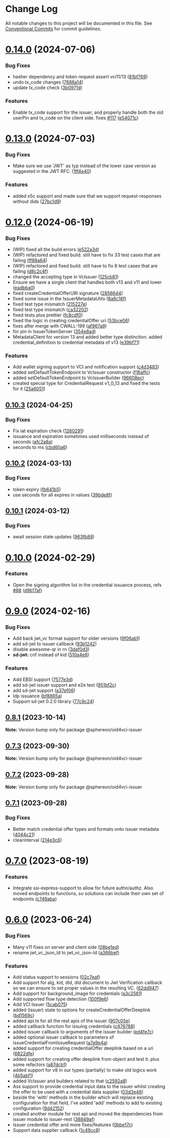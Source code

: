 # Change Log

All notable changes to this project will be documented in this file.
See [Conventional Commits](https://conventionalcommits.org) for commit guidelines.

# [0.14.0](https://github.com/Sphereon-Opensource/OID4VCI/compare/v0.13.0...v0.14.0) (2024-07-06)

### Bug Fixes

- hasher dependency and token request assert vci11/13 ([81bf769](https://github.com/Sphereon-Opensource/OID4VCI/commit/81bf7692bd7721a7542c82d60fa2c01d7ce2d7b1))
- undo tx_code changes ([7888a14](https://github.com/Sphereon-Opensource/OID4VCI/commit/7888a148a8d1c41103fde35dd065ef84c4a17c2b))
- update tx_code check ([3b0971d](https://github.com/Sphereon-Opensource/OID4VCI/commit/3b0971db8302a977550b403e6611ec53be34f1dd))

### Features

- Enable tx_code support for the issuer, and properly handle both the old userPin and tx_code on the client side. fixes [#117](https://github.com/Sphereon-Opensource/OID4VCI/issues/117) ([e54071c](https://github.com/Sphereon-Opensource/OID4VCI/commit/e54071c65b00ef921acafa2c2c73707a3bc33a44))

# [0.13.0](https://github.com/Sphereon-Opensource/OID4VCI/compare/v0.12.0...v0.13.0) (2024-07-03)

### Bug Fixes

- Make sure we use 'JWT' as typ instead of the lower case version as suggested in the JWT RFC. ([1ff4e40](https://github.com/Sphereon-Opensource/OID4VCI/commit/1ff4e40cefb183072951e3ede3f8b3a5842d645a))

### Features

- added x5c support and made sure that we support request-responses without dids ([27bc1d9](https://github.com/Sphereon-Opensource/OID4VCI/commit/27bc1d9522fa74d8016dced63fa415efb6c4eebc))

# [0.12.0](https://github.com/Sphereon-Opensource/OID4VCI/compare/v0.10.3...v0.12.0) (2024-06-19)

### Bug Fixes

- (WIP) fixed all the build errors ([e522a3d](https://github.com/Sphereon-Opensource/OID4VCI/commit/e522a3dd5821fb710211e35c8871f89772b672a0))
- (WIP) refactored and fixed build. still have to fix 33 test cases that are failing ([ff88a64](https://github.com/Sphereon-Opensource/OID4VCI/commit/ff88a647574baa9813939c296342cc112d00237f))
- (WIP) refactored and fixed build. still have to fix 8 test cases that are failing ([d8c2c4f](https://github.com/Sphereon-Opensource/OID4VCI/commit/d8c2c4fa8d73ea14a0faa823a394cde23733db8f))
- changed the accepting type in VcIssuer ([125cb81](https://github.com/Sphereon-Opensource/OID4VCI/commit/125cb81b28ec153046fb7b8378e49bca43e2d96e))
- Ensure we have a single client that handles both v13 and v11 and lower ([eadbba0](https://github.com/Sphereon-Opensource/OID4VCI/commit/eadbba03ddb6e9e32b69bb3a4d9eb9ca8ac2d260))
- fixed createCredentialOfferURI signature ([2856644](https://github.com/Sphereon-Opensource/OID4VCI/commit/2856644324e3e65a2b6899c127f425e79599255b))
- fixed some issue in the IssuerMetadataUtils ([8a6c16f](https://github.com/Sphereon-Opensource/OID4VCI/commit/8a6c16f39fdee838d935edbc46c6842b628f08b7))
- fixed test type mismatch ([215227e](https://github.com/Sphereon-Opensource/OID4VCI/commit/215227efa09088957f4d57dd47654fa1ff9ff78a))
- fixed test type mismatch ([ca32202](https://github.com/Sphereon-Opensource/OID4VCI/commit/ca3220215a46f514f3a1b271cfd22505ee2e6ad0))
- fixed tests plus prettier ([fc8cdf0](https://github.com/Sphereon-Opensource/OID4VCI/commit/fc8cdf08fa315419d8eaa6a51db68ad5d3fe9305))
- fixed the logic in creating credentialOffer uri ([53bce06](https://github.com/Sphereon-Opensource/OID4VCI/commit/53bce06da7ea9e0cec545d5da7f4585fe67be050))
- fixes after merge with CWALL-199 ([af967a9](https://github.com/Sphereon-Opensource/OID4VCI/commit/af967a96370f6dce8b9afad296fc2ff1c557dd84))
- for pin in IssuerTokenServer ([354e8ad](https://github.com/Sphereon-Opensource/OID4VCI/commit/354e8adace36ef57f684ec8f69ce7cca56632198))
- MetadataClient for version 13 and added better type distinction. added credential_definition to credential metadata of v13 ([e39bf71](https://github.com/Sphereon-Opensource/OID4VCI/commit/e39bf71625c2a66821061ece7625f0b08f1c0ad2))

### Features

- Add wallet signing support to VCI and notification support ([c4d3483](https://github.com/Sphereon-Opensource/OID4VCI/commit/c4d34836fb4923c98e7743221978c902c8427f2a))
- added setDefaultTokenEndpoint to VcIssuer constructor ([f16affc](https://github.com/Sphereon-Opensource/OID4VCI/commit/f16affc7a77847e24443930b0dd8f87f5533b61a))
- added setDefaultTokenEndpoint to VcIssuerBuilder ([96608ec](https://github.com/Sphereon-Opensource/OID4VCI/commit/96608ec72dcbf1f66e30b1ead8d363836db5d7d3))
- created special type for CredentialRequest v1_0_13 and fixed the tests for it ([25a6051](https://github.com/Sphereon-Opensource/OID4VCI/commit/25a6051ed0bb096c2249f24cd054c1a7aec97f61))

## [0.10.3](https://github.com/Sphereon-Opensource/OID4VCI/compare/v0.10.2...v0.10.3) (2024-04-25)

### Bug Fixes

- Fix iat expiration check ([1260291](https://github.com/Sphereon-Opensource/OID4VCI/commit/126029124ee0c566eeaab60993a65da5afa9ab31))
- issuance and expiration sometimes used milliseconds instead of seconds ([afc2a8a](https://github.com/Sphereon-Opensource/OID4VCI/commit/afc2a8a9171bae7e30ed7c7d9bd094d8cbd49b80))
- seconds to ms ([cbd60a6](https://github.com/Sphereon-Opensource/OID4VCI/commit/cbd60a6b6e91d645d03da73ef47c69b4add63e38))

## [0.10.2](https://github.com/Sphereon-Opensource/OID4VCI/compare/v0.10.1...v0.10.2) (2024-03-13)

### Bug Fixes

- token expiry ([fb641b5](https://github.com/Sphereon-Opensource/OID4VCI/commit/fb641b54e860237f0130b352055297ee45073586))
- use seconds for all expires in values ([39bde8f](https://github.com/Sphereon-Opensource/OID4VCI/commit/39bde8f835a96509727f54cbdf2d4db9fa08df8b))

## [0.10.1](https://github.com/Sphereon-Opensource/OID4VCI/compare/v0.10.0...v0.10.1) (2024-03-12)

### Bug Fixes

- await session state updates ([963fb88](https://github.com/Sphereon-Opensource/OID4VCI/commit/963fb88201af15ccfce189bb3ac7eedc846833d0))

# [0.10.0](https://github.com/Sphereon-Opensource/OID4VCI/compare/v0.9.0...v0.10.0) (2024-02-29)

### Features

- Open the signing algorithm list in the credential issuance process, refs [#88](https://github.com/Sphereon-Opensource/OID4VCI/issues/88) ([d9b17af](https://github.com/Sphereon-Opensource/OID4VCI/commit/d9b17af8098f55b688891de5e536fa95560ef8af))

# [0.9.0](https://github.com/Sphereon-Opensource/OID4VCI/compare/v0.8.1...v0.9.0) (2024-02-16)

### Bug Fixes

- Add back jwt_vc format support for older versions ([9f06ab1](https://github.com/Sphereon-Opensource/OID4VCI/commit/9f06ab1e0efef89848fb6e6a2b80ed874717e580))
- add sd-jwt to issuer callback ([93b1242](https://github.com/Sphereon-Opensource/OID4VCI/commit/93b1242d99dc21400c337b2f552a9f2da9da375c))
- disable awesome-qr in rn ([3daf0d3](https://github.com/Sphereon-Opensource/OID4VCI/commit/3daf0d3e59b37c8ac91aa050b3a7cf1ff49cbfc3))
- **sd-jwt:** cnf instead of kid ([510a4e8](https://github.com/Sphereon-Opensource/OID4VCI/commit/510a4e856c14d5daf933b60ba6d945deadf68d1c))

### Features

- Add EBSI support ([7577e3d](https://github.com/Sphereon-Opensource/OID4VCI/commit/7577e3d8a4818fe0955fce944220d6fb415a58a7))
- add sd-jwt issuer support and e2e test ([951bf2c](https://github.com/Sphereon-Opensource/OID4VCI/commit/951bf2cb20d0a2a085a8a346d1ed519c71e31a07))
- add sd-jwt support ([a37ef06](https://github.com/Sphereon-Opensource/OID4VCI/commit/a37ef06d38fdc7a6d5acc372cd2da8935b4c414e))
- ldp issuance ([bf8865a](https://github.com/Sphereon-Opensource/OID4VCI/commit/bf8865a93ebf7b1f3150da815137e2b945e3e8ec))
- Support sd-jwt 0.2.0 library ([77c9c24](https://github.com/Sphereon-Opensource/OID4VCI/commit/77c9c246ac994dff1b0ca80eb42819bf9bb1844a))

## [0.8.1](https://github.com/Sphereon-Opensource/OID4VCI/compare/v0.7.3...v0.8.1) (2023-10-14)

**Note:** Version bump only for package @sphereon/oid4vci-issuer

## [0.7.3](https://github.com/Sphereon-Opensource/OID4VCI/compare/v0.7.2...v0.7.3) (2023-09-30)

**Note:** Version bump only for package @sphereon/oid4vci-issuer

## [0.7.2](https://github.com/Sphereon-Opensource/OID4VCI/compare/v0.7.1...v0.7.2) (2023-09-28)

**Note:** Version bump only for package @sphereon/oid4vci-issuer

## [0.7.1](https://github.com/Sphereon-Opensource/OID4VCI/compare/v0.7.0...v0.7.1) (2023-09-28)

### Bug Fixes

- Better match credential offer types and formats onto issuer metadata ([4044c21](https://github.com/Sphereon-Opensource/OID4VCI/commit/4044c2175b4cbee16f44c8bb5499bba249ca4993))
- clearinterval ([214e3c6](https://github.com/Sphereon-Opensource/OID4VCI/commit/214e3c6d7ced9b27c50186db8ed876330230a6a5))

# [0.7.0](https://github.com/Sphereon-Opensource/OID4VCI/compare/v0.6.0...v0.7.0) (2023-08-19)

### Features

- Integrate ssi-express-support to allow for future authn/authz. Also moved endpoints to functions, so solutions can include their own set of endpoints ([c749aba](https://github.com/Sphereon-Opensource/OID4VCI/commit/c749ababd4bec567d6aeeda49b76f195ec792201))

# [0.6.0](https://github.com/Sphereon-Opensource/OID4VCI/compare/v0.4.0...v0.6.0) (2023-06-24)

### Bug Fixes

- Many v11 fixes on server and client side ([08be1ed](https://github.com/Sphereon-Opensource/OID4VCI/commit/08be1ed009fb80e910cffa2e4cf376758798b27e))
- rename jwt_vc_json_ld to jwt_vc_json-ld ([a366bef](https://github.com/Sphereon-Opensource/OID4VCI/commit/a366bef5a7bda052de6ffa201186e02b70447a79))

### Features

- Add status support to sessions ([02c7eaf](https://github.com/Sphereon-Opensource/OID4VCI/commit/02c7eaf69af441e15c6302a9c0f2874d54066b32))
- Add support for alg, kid, did, did document to Jwt Verification callback so we can ensure to set proper values in the resulting VC. ([62dd947](https://github.com/Sphereon-Opensource/OID4VCI/commit/62dd947d0e09360719e6f704db33d766dff2363a))
- Add support for background_image for credentials ([a3c2561](https://github.com/Sphereon-Opensource/OID4VCI/commit/a3c2561c7596ad7303467528d92cdaa033c7af94))
- Add supported flow type detection ([100f9e6](https://github.com/Sphereon-Opensource/OID4VCI/commit/100f9e6ccd7c53353f2876be81df4d6e3f7efde4))
- Add VCI Issuer ([5cab075](https://github.com/Sphereon-Opensource/OID4VCI/commit/5cab07534e7a8b340f7a05343f56fbf091d64738))
- added (issuer) state to options for createCredentialOfferDeeplink ([bd1569c](https://github.com/Sphereon-Opensource/OID4VCI/commit/bd1569c8b8b1404d90db822ecc8925a2485e46ba))
- added api.ts for all the rest apis of the issuer ([907c05e](https://github.com/Sphereon-Opensource/OID4VCI/commit/907c05efc2045d2b4faec14a206214ae17f91e1d))
- added callback function for issuing credentials ([c478788](https://github.com/Sphereon-Opensource/OID4VCI/commit/c478788d3d3d2414073eedddd9d43cc3d593ee1b))
- added issuer callback to arguments of the issuer builder ([ed4fe7c](https://github.com/Sphereon-Opensource/OID4VCI/commit/ed4fe7cff1f717d5b667da70d43b58d04651334d))
- added optional issuer callback to parameters of issueCredentialFromIssueRequest ([a7a9e4a](https://github.com/Sphereon-Opensource/OID4VCI/commit/a7a9e4a99d41fa3647482372b36d23c1595ae80f))
- added support for creating credentialOffer deeplink based on a uri ([6822dfe](https://github.com/Sphereon-Opensource/OID4VCI/commit/6822dfec553f1ff6957bedb7875fa4d40a57c06e))
- added support for creating offer deeplink from object and test it. plus some refactors ([a87dcb1](https://github.com/Sphereon-Opensource/OID4VCI/commit/a87dcb1ec10ea26a221d61ec0ffd4b4e098a594f))
- added support for v8 in our types (partially) to make old logics work ([4b5abf1](https://github.com/Sphereon-Opensource/OID4VCI/commit/4b5abf16507bcde0d696ea3948f816d9a2de13c4))
- added VcIssuer and builders related to that ([c2592a8](https://github.com/Sphereon-Opensource/OID4VCI/commit/c2592a8846061c5791050a76e522f50e21f617de))
- Ass support to provide credential input data to the issuer whilst creating the offer to be used with a credential data supplier ([03d3e46](https://github.com/Sphereon-Opensource/OID4VCI/commit/03d3e46ab44b2e924320b6aed213c88d2ad161db))
- beside the 'with' methods in the builder which will replace existing configuration for that field, I've added 'add' methods to add to existing configuration ([9d42152](https://github.com/Sphereon-Opensource/OID4VCI/commit/9d42152536fd6617bd5d8944fc6b07cb0e709473))
- created another module for rest api and moved the dependencies from issuer module to issuer-rest ([38849af](https://github.com/Sphereon-Opensource/OID4VCI/commit/38849afcc1fab1f679719bbd762316cec91af0ff))
- Issuer credential offer and more fixes/features ([0bbe17c](https://github.com/Sphereon-Opensource/OID4VCI/commit/0bbe17c13de4df95e2fd79b3470a746cc7a5374a))
- Support data supplier callback ([1c49cc8](https://github.com/Sphereon-Opensource/OID4VCI/commit/1c49cc80cfd83115956c7e9a040e12e814724e72))
